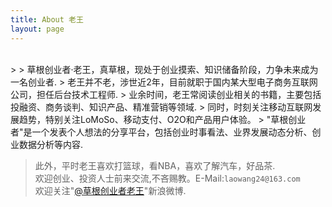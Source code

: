 ```yaml
---
title: About 老王
layout: page
---
```


<br>
>     
> 草根创业者·老王，真草根，现处于创业摸索、知识储备阶段，力争未来成为一名创业者.  
> 老王并不老，涉世近2年，目前就职于国内某大型电子商务互联网公司，担任后台技术工程师.  
> 业余时间，老王常阅读创业相关的书籍，主要包括投融资、商务谈判、知识产品、精准营销等领域.  
> 同时，时刻关注移动互联网发展趋势，特别关注LoMoSo、移动支付、O2O和产品用户体验。  
> "草根创业者"是一个发表个人想法的分享平台，包括创业时事看法、业界发展动态分析、创业数据分析等内容.  

> 此外，平时老王喜欢打篮球，看NBA，喜欢了解汽车，好品茶.  
> 欢迎创业、投资人士前来交流,不吝赐教。E-Mail:`laowang24@163.com`  
> 欢迎关注"[@草根创业者老王](http://weibo.com/laowang24)"新浪微博.
